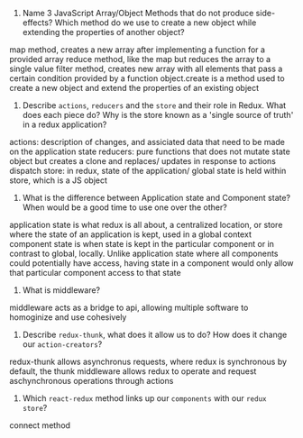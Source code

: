 1.  Name 3 JavaScript Array/Object Methods that do not produce side-effects? Which method do we use to create a new object while extending the properties of another object?

map method, creates a new array after implementing a function for a provided array
reduce method, like the map but reduces the array to a single value
filter method, creates new array with all elements that pass a certain condition provided by a function
object.create is a method used to create a new object and extend the properties of an existing object

1.  Describe `actions`, `reducers` and the `store` and their role in Redux. What does each piece do? Why is the store known as a 'single source of truth' in a redux application?

actions: description of changes, and assiciated data that need to be made on the application state
reducers: pure functions that does not mutate state object but creates a clone and replaces/ updates in response to actions dispatch
store: in redux, state of the application/ global state is held within store, which is a JS object

1.  What is the difference between Application state and Component state? When would be a good time to use one over the other?

application state is what redux is all about, a centralized location, or store where the state of an application is kept, used in a global context
component state is when state is kept in the particular component or in contrast to global, locally. Unlike application state where all components could potentially have access, having state in a component would only allow that particular component access to that state

1.  What is middleware?

middleware acts as a bridge to api, allowing multiple software to homoginize and use cohesively

1.  Describe `redux-thunk`, what does it allow us to do? How does it change our `action-creators`?

redux-thunk allows asynchronus requests, where redux is synchronous by default, the thunk middleware allows
redux to operate and request aschynchronous operations through actions

1.  Which `react-redux` method links up our `components` with our `redux store`?

connect method
